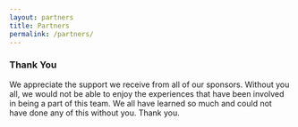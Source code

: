 ```yaml
---
layout: partners
title: Partners
permalink: /partners/
---
```

### Thank You

We appreciate the support we receive from all of our sponsors. Without you all, we would not be able to enjoy the experiences that have been involved in being a part of this team. We all have learned so much and could not have done any of this without you. Thank you.
